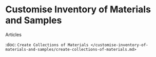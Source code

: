 Customise Inventory of Materials and Samples
============================================

Articles

:doc: `Create Collections of Materials </customise-inventory-of-materials-and-samples/create-collections-of-materials.md>`
